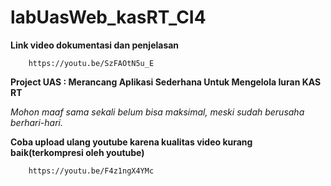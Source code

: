 # labUasWeb_kasRT_CI4

**Link video dokumentasi dan penjelasan**

        https://youtu.be/SzFAOtN5u_E


**Project UAS : Merancang Aplikasi Sederhana Untuk Mengelola Iuran KAS RT**

*Mohon maaf sama sekali belum bisa maksimal, meski sudah berusaha berhari-hari.*



**Coba upload ulang youtube karena kualitas video kurang baik(terkompresi oleh youtube)**



        https://youtu.be/F4z1ngX4YMc